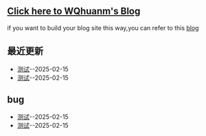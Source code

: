 ## [Click here to WQhuanm's Blog](https://wqhuanm.github.io/Issue_Blog/)
if you want to build your blog site this way,you can refer to this [blog](https://wqhuanm.github.io/Issue_Blog/2024/12/22/2_%22%E8%AE%A9%E5%86%99blog%E7%9A%84%E4%BA%BA%E4%B8%93%E6%B3%A8%E4%BA%8Eblog%EF%BC%8C%E5%AE%9E%E7%8E%B0%E5%85%A8%E8%87%AA%E5%8A%A8issue_blog%EF%BC%8Cuse%EF%BC%9AIssue.+.Hexo.+.Github.Action%22/)

## 最近更新
- [测试](https://github.com/meektion/Issue_Blog/issues/2)--2025-02-15
- [测试](https://github.com/meektion/Issue_Blog/issues/1)--2025-02-15
## bug
- [测试](https://github.com/meektion/Issue_Blog/issues/2)--2025-02-15
- [测试](https://github.com/meektion/Issue_Blog/issues/1)--2025-02-15
